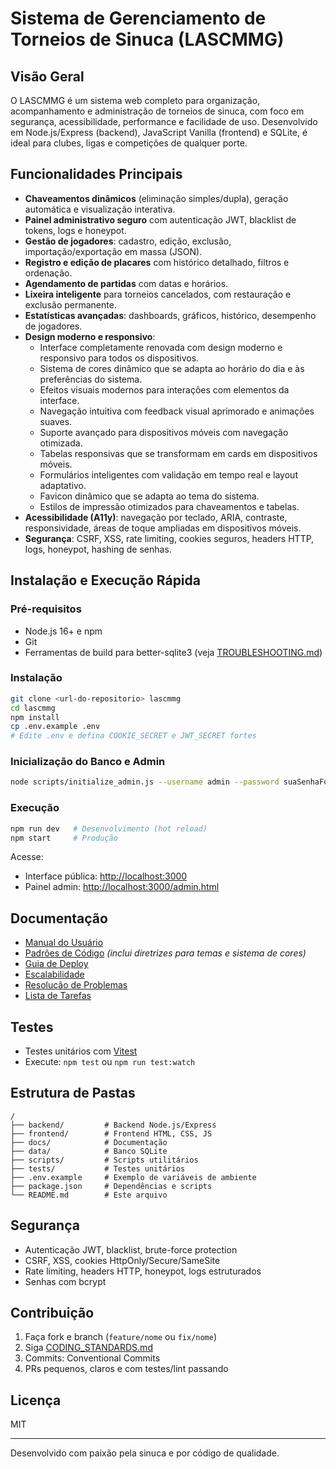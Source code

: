 # Sistema de Gerenciamento de Torneios de Sinuca (LASCMMG)

## Visão Geral

O LASCMMG é um sistema web completo para organização, acompanhamento e administração de torneios de sinuca, com foco em segurança, acessibilidade, performance e facilidade de uso. Desenvolvido em Node.js/Express (backend), JavaScript Vanilla (frontend) e SQLite, é ideal para clubes, ligas e competições de qualquer porte.

## Funcionalidades Principais

- **Chaveamentos dinâmicos** (eliminação simples/dupla), geração automática e visualização interativa.
- **Painel administrativo seguro** com autenticação JWT, blacklist de tokens, logs e honeypot.
- **Gestão de jogadores**: cadastro, edição, exclusão, importação/exportação em massa (JSON).
- **Registro e edição de placares** com histórico detalhado, filtros e ordenação.
- **Agendamento de partidas** com datas e horários.
- **Lixeira inteligente** para torneios cancelados, com restauração e exclusão permanente.
- **Estatísticas avançadas**: dashboards, gráficos, histórico, desempenho de jogadores.
- **Design moderno e responsivo**:
    - Interface completamente renovada com design moderno e responsivo para todos os dispositivos.
    - Sistema de cores dinâmico que se adapta ao horário do dia e às preferências do sistema.
    - Efeitos visuais modernos para interações com elementos da interface.
    - Navegação intuitiva com feedback visual aprimorado e animações suaves.
    - Suporte avançado para dispositivos móveis com navegação otimizada.
    - Tabelas responsivas que se transformam em cards em dispositivos móveis.
    - Formulários inteligentes com validação em tempo real e layout adaptativo.
    - Favicon dinâmico que se adapta ao tema do sistema.
    - Estilos de impressão otimizados para chaveamentos e tabelas.
- **Acessibilidade (A11y)**: navegação por teclado, ARIA, contraste, responsividade, áreas de toque ampliadas em dispositivos móveis.
- **Segurança**: CSRF, XSS, rate limiting, cookies seguros, headers HTTP, logs, honeypot, hashing de senhas.

## Instalação e Execução Rápida

### Pré-requisitos

- Node.js 16+ e npm
- Git
- Ferramentas de build para better-sqlite3 (veja [TROUBLESHOOTING.md](TROUBLESHOOTING.md))

### Instalação

```bash
git clone <url-do-repositorio> lascmmg
cd lascmmg
npm install
cp .env.example .env
# Edite .env e defina COOKIE_SECRET e JWT_SECRET fortes
```

### Inicialização do Banco e Admin

```bash
node scripts/initialize_admin.js --username admin --password suaSenhaForte
```

### Execução

```bash
npm run dev   # Desenvolvimento (hot reload)
npm start     # Produção
```

Acesse:

- Interface pública: <http://localhost:3000>
- Painel admin: <http://localhost:3000/admin.html>

## Documentação

- [Manual do Usuário](MANUAL_USUARIO.md)
- [Padrões de Código](CODING_STANDARDS.md) _(inclui diretrizes para temas e sistema de cores)_
- [Guia de Deploy](DEPLOYMENT.md)
- [Escalabilidade](SCALING.md)
- [Resolução de Problemas](TROUBLESHOOTING.md)
- [Lista de Tarefas](TODO.md)

## Testes

- Testes unitários com [Vitest](https://vitest.dev/)
- Execute: `npm test` ou `npm run test:watch`

## Estrutura de Pastas

```text
/
├── backend/         # Backend Node.js/Express
├── frontend/        # Frontend HTML, CSS, JS
├── docs/            # Documentação
├── data/            # Banco SQLite
├── scripts/         # Scripts utilitários
├── tests/           # Testes unitários
├── .env.example     # Exemplo de variáveis de ambiente
├── package.json     # Dependências e scripts
└── README.md        # Este arquivo
```

## Segurança

- Autenticação JWT, blacklist, brute-force protection
- CSRF, XSS, cookies HttpOnly/Secure/SameSite
- Rate limiting, headers HTTP, honeypot, logs estruturados
- Senhas com bcrypt

## Contribuição

1. Faça fork e branch (`feature/nome` ou `fix/nome`)
2. Siga [CODING_STANDARDS.md](CODING_STANDARDS.md)
3. Commits: Conventional Commits
4. PRs pequenos, claros e com testes/lint passando

## Licença

MIT

---

Desenvolvido com paixão pela sinuca e por código de qualidade.
